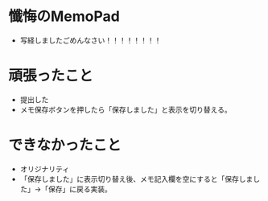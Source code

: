 # 懺悔のMemoPad
 - 写経しましたごめんなさい！！！！！！！！

# 頑張ったこと
 - 提出した
 - メモ保存ボタンを押したら「保存しました」と表示を切り替える。

# できなかったこと
 - オリジナリティ
 - 「保存しました」に表示切り替え後、メモ記入欄を空にすると「保存しました」→「保存」に戻る実装。
